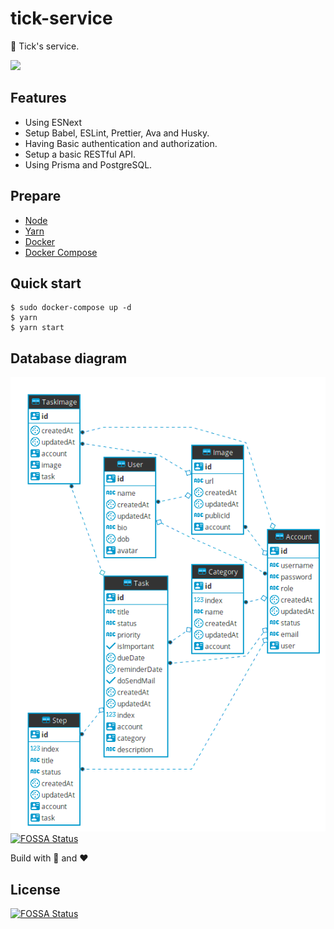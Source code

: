 # tick-service

📒 Tick's service.

<img src="./images/cat.gif" width=400 />

## Features

- Using ESNext
- Setup Babel, ESLint, Prettier, Ava and Husky.
- Having Basic authentication and authorization.
- Setup a basic RESTful API.
- Using Prisma and PostgreSQL.

## Prepare

- [Node](https://nodejs.org/en/)
- [Yarn](https://yarnpkg.com/en/)
- [Docker](https://phoenixnap.com/kb/how-to-install-docker-on-ubuntu-18-04)
- [Docker Compose](https://docs.docker.com/compose/install/)

## Quick start

```shell
$ sudo docker-compose up -d
$ yarn
$ yarn start
```

## Database diagram

![Database digram](./images/database_diagram.png)
[![FOSSA Status](https://app.fossa.io/api/projects/git%2Bgithub.com%2F500lab%2Ftick-service.svg?type=shield)](https://app.fossa.io/projects/git%2Bgithub.com%2F500lab%2Ftick-service?ref=badge_shield)

Build with 🙌 and ❤️


## License
[![FOSSA Status](https://app.fossa.io/api/projects/git%2Bgithub.com%2F500lab%2Ftick-service.svg?type=large)](https://app.fossa.io/projects/git%2Bgithub.com%2F500lab%2Ftick-service?ref=badge_large)